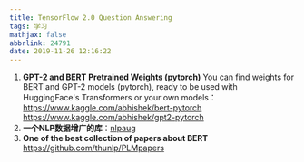 ```yaml
---
title: TensorFlow 2.0 Question Answering
tags: 学习
mathjax: false
abbrlink: 24791
date: 2019-11-26 12:16:22
---
```

1. **GPT-2 and BERT Pretrained Weights (pytorch)**
You can find weights for BERT and GPT-2 models (pytorch), ready to be used with HuggingFace's Transformers or your own models：
    https://www.kaggle.com/abhishek/bert-pytorch
    https://www.kaggle.com/abhishek/gpt2-pytorch
2. **一个NLP数据增广的库**：[nlpaug](https://github.com/makcedward/nlpaug)
3. **One of the best collection of papers about BERT**
https://github.com/thunlp/PLMpapers
